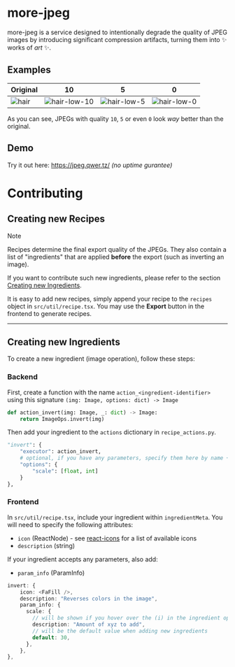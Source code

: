 # more-jpeg

more-jpeg is a service designed to intentionally degrade the quality of JPEG images by introducing significant compression artifacts, turning them into ✨ works of _art_ ✨.

## Examples

|Original|10|5|0|
|--------|---|---|---|
|![hair](https://github.com/darmiel/more-jpeg/assets/71837281/04a92ba9-cb79-407c-a666-43c8720f2fc3)|![hair-low-10](https://github.com/darmiel/more-jpeg/assets/71837281/520659a6-a8b4-43bb-b4ad-36669448d671)|![hair-low-5](https://github.com/darmiel/more-jpeg/assets/71837281/ab3a41a0-55eb-40b6-904b-a421fe2c0ba8)|![hair-low-0](https://github.com/darmiel/more-jpeg/assets/71837281/67c71197-8a0a-4530-9abf-86886cea2a13)|

As you can see, JPEGs with quality `10`, `5` or even `0` look _way_ better than the original.

## Demo

Try it out here: https://jpeg.qwer.tz/ _(no uptime gurantee)_

# Contributing

## Creating new Recipes

> [!NOTE]
> Recipes determine the final export quality of the JPEGs.
> They also contain a list of "ingredients" that are applied **before** the export
> (such as inverting an image).
>
> If you want to contribute such new ingredients, please refer to the section [Creating new Ingredients](#creating-new-ingredients).

It is easy to add new recipes, simply append your recipe to the `recipes` object in `src/util/recipe.tsx`.
You may use the **Export** button in the frontend to generate recipes.

---

## Creating new Ingredients

To create a new ingredient (image operation), follow these steps:

### Backend

First, create a function with the name `action_<ingredient-identifier>` using this signature `(img: Image, options: dict) -> Image`

```python
def action_invert(img: Image, _: dict) -> Image:
    return ImageOps.invert(img)
```

Then add your ingredient to the `actions` dictionary in `recipe_actions.py`.

```python
"invert": {
    "executor": action_invert,
    # optional, if you have any parameters, specify them here by name + accepted types
    "options": {
        "scale": [float, int]
    }
},
```

### Frontend

In `src/util/recipe.tsx`, include your ingredient within `ingredientMeta`.
You will need to specify the following attributes:

- `icon` (ReactNode) - see [react-icons](https://react-icons.github.io/react-icons/icons?name=fa6) for a list of available icons
- `description` (string)

If your ingredient accepts any parameters, also add:

- `param_info` (ParamInfo)

```typescript
invert: {
    icon: <FaFill />,
    description: "Reverses colors in the image",
    param_info: {
      scale: {
        // will be shown if you hover over the (i) in the ingredient options
        description: "Amount of xyz to add",
        // will be the default value when adding new ingredients
        default: 30,
      },
    },
},
```
